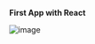 **First App with React**

![image](https://user-images.githubusercontent.com/77974484/169661559-bc29adb2-c22e-4c7e-8c7b-cfcbd142199c.png)
